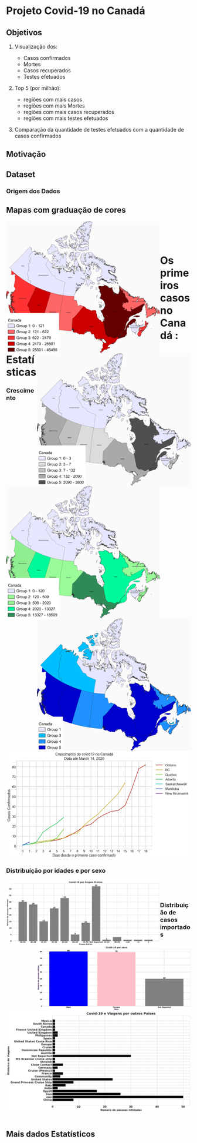 # **Projeto Covid-19 no Canadá**

## Objetivos
1. Visualização dos:
   - Casos confirmados
   - Mortes
   - Casos recuperados
   - Testes efetuados

2. Top 5 (por milhão):
   - regiões com mais casos
   - regiões com mais Mortes
   - regiões com mais casos recuperados
   - regiões com mais testes efetuados

3. Comparação da quantidade de testes efetuados com a quantidade de casos confirmados

## **Motivação**

## **Dataset**

### **Origem dos Dados**


## **Mapas com graduação de cores**

<p><img src="fig/casosCanada.png" width="420" align="left"> <img src="fig/mortesCanada.png" width="420" align="right"> <p>

<p><img src="fig/recuperadosCanada.png" width="420" align="left" ><p> <p><img src="fig/testesCanada.png"  width="420" align="right" ><p>


<br/>
<br/>
<br/>


# Os primeiros casos no Canadá : Estatísticas

### Crescimento
<p><img src="graf/crescimento200.jpg" align="center" with="520">
   
<br/>   

### Distribuíção por idades e por sexo
<p><img src="graf/idades.jpg" width="420" align="left"> <p><img src="graf/sex.jpg" width="420" align="right">

<br/>
<br/>

### Distribuição de casos importados
<p><img src="graf/paises.jpg" align="center" with="520">
<br/>
<br/>

## Mais dados Estatísticos
